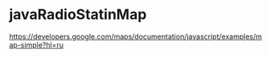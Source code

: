 # javaRadioStatinMap
https://developers.google.com/maps/documentation/javascript/examples/map-simple?hl=ru
